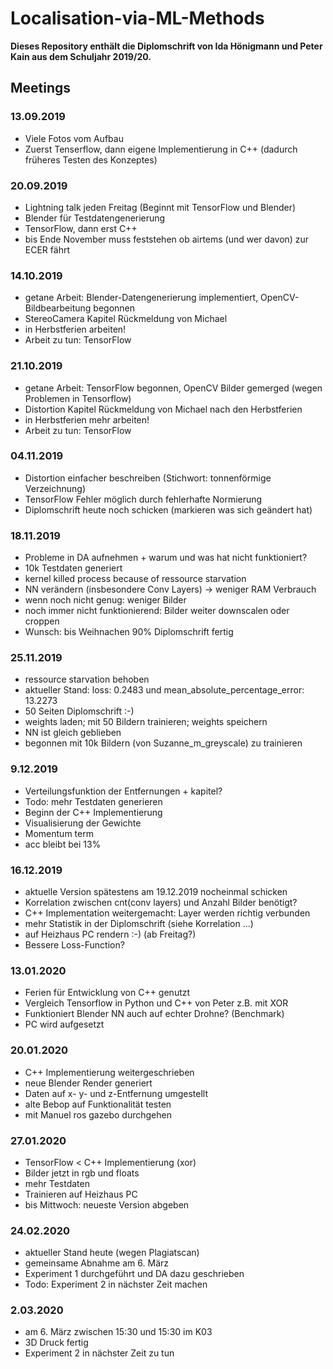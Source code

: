 # Localisation-via-ML-Methods

**Dieses Repository enthält die Diplomschrift von Ida Hönigmann und Peter Kain aus dem Schuljahr 2019/20.**

## Meetings

### 13.09.2019

* Viele Fotos vom Aufbau
* Zuerst Tenserflow, dann eigene Implementierung in C++ (dadurch früheres Testen des Konzeptes)

### 20.09.2019

* Lightning talk jeden Freitag (Beginnt mit TensorFlow und Blender)
* Blender für Testdatengenerierung
* TensorFlow, dann erst C++
* bis Ende November muss feststehen ob airtems (und wer davon) zur ECER fährt

### 14.10.2019

* getane Arbeit: Blender-Datengenerierung implementiert, OpenCV-Bildbearbeitung begonnen
* StereoCamera Kapitel Rückmeldung von Michael
* in Herbstferien arbeiten!
* Arbeit zu tun: TensorFlow

### 21.10.2019

* getane Arbeit: TensorFlow begonnen, OpenCV Bilder gemerged (wegen Problemen in Tensorflow)
* Distortion Kapitel Rückmeldung von Michael nach den Herbstferien
* in Herbstferien mehr arbeiten!
* Arbeit zu tun: TensorFlow

### 04.11.2019

* Distortion einfacher beschreiben (Stichwort: tonnenförmige Verzeichnung)
* TensorFlow Fehler möglich durch fehlerhafte Normierung
* Diplomschrift heute noch schicken (markieren was sich geändert hat)

### 18.11.2019

* Probleme in DA aufnehmen + warum und was hat nicht funktioniert?
* 10k Testdaten generiert
* kernel killed process because of ressource starvation
* NN verändern (insbesondere Conv Layers) -> weniger RAM Verbrauch
* wenn noch nicht genug: weniger Bilder
* noch immer nicht funktionierend: Bilder weiter downscalen oder croppen
* Wunsch: bis Weihnachen 90% Diplomschrift fertig

### 25.11.2019

* ressource starvation behoben
* aktueller Stand: loss: 0.2483 und mean_absolute_percentage_error: 13.2273
* 50 Seiten Diplomschrift :-)
* weights laden; mit 50 Bildern trainieren; weights speichern
* NN ist gleich geblieben
* begonnen mit 10k Bildern (von Suzanne_m_greyscale) zu trainieren

### 9.12.2019

* Verteilungsfunktion der Entfernungen + kapitel?
* Todo: mehr Testdaten generieren
* Beginn der C++ Implementierung
* Visualisierung der Gewichte
* Momentum term
* acc bleibt bei 13%

### 16.12.2019

* aktuelle Version spätestens am 19.12.2019 nocheinmal schicken
* Korrelation zwischen cnt(conv layers) und Anzahl Bilder benötigt?
* C++ Implementation weitergemacht: Layer werden richtig verbunden
* mehr Statistik in der Diplomschrift (siehe Korrelation ...)
* auf Heizhaus PC rendern :-) (ab Freitag?)
* Bessere Loss-Function?

### 13.01.2020

* Ferien für Entwicklung von C++ genutzt
* Vergleich Tensorflow in Python und C++ von Peter z.B. mit XOR
* Funktioniert Blender NN auch auf echter Drohne? (Benchmark)
* PC wird aufgesetzt

### 20.01.2020

* C++ Implementierung weitergeschrieben
* neue Blender Render generiert
* Daten auf x- y- und z-Entfernung umgestellt 
* alte Bebop auf Funktionalität testen
* mit Manuel ros gazebo durchgehen

### 27.01.2020

* TensorFlow < C++ Implementierung (xor)
* Bilder jetzt in rgb und floats
* mehr Testdaten
* Trainieren auf Heizhaus PC
* bis Mittwoch: neueste Version abgeben

### 24.02.2020

* aktueller Stand heute (wegen Plagiatscan)
* gemeinsame Abnahme am 6. März
* Experiment 1 durchgeführt und DA dazu geschrieben
* Todo: Experiment 2 in nächster Zeit machen

### 2.03.2020

* am 6. März zwischen 15:30 und 15:30 im K03
* 3D Druck fertig
* Experiment 2 in nächster Zeit zu tun

